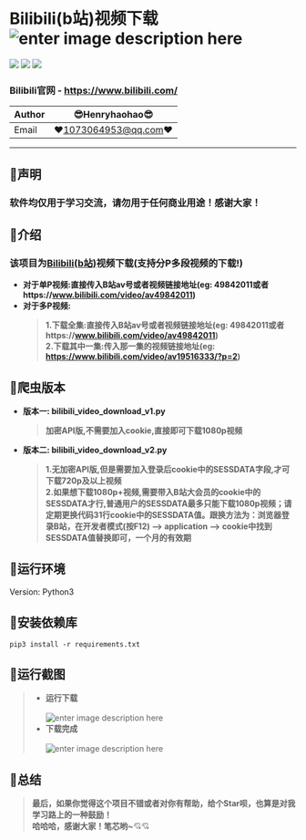 Bilibili(b站)视频下载 ![enter image description here](Pic/logo.png)
===========================
![](https://img.shields.io/badge/Python-3.6.3-green.svg) ![](https://img.shields.io/badge/requests-2.18.4-green.svg) ![](https://img.shields.io/badge/moviepy-0.2.3.2-green.svg)
### Bilibili官网 - https://www.bilibili.com/
|Author|:sunglasses:Henryhaohao:sunglasses:|
|---|---
|Email|:hearts:1073064953@qq.com:hearts:

    
****
## :dolphin:声明
### 软件均仅用于学习交流，请勿用于任何商业用途！感谢大家！
## :dolphin:介绍
### 该项目为[Bilibili(b站)](https://www.bilibili.com/)视频下载(支持分P多段视频的下载!)
- **对于单P视频:直接传入B站av号或者视频链接地址(eg: 49842011或者https://www.bilibili.com/video/av49842011)**
- **对于多P视频:**
  > **1.下载全集:直接传入B站av号或者视频链接地址(eg: 49842011或者https://www.bilibili.com/video/av49842011)**<br>
  > **2.下载其中一集:传入那一集的视频链接地址(eg: https://www.bilibili.com/video/av19516333/?p=2)**
## :dolphin:爬虫版本
- **版本一: bilibili_video_download_v1.py**
  > **加密API版,不需要加入cookie,直接即可下载1080p视频<br>**
- **版本二: bilibili_video_download_v2.py**
  > **1.无加密API版,但是需要加入登录后cookie中的SESSDATA字段,才可下载720p及以上视频**<br>
  > **2.如果想下载1080p+视频,需要带入B站大会员的cookie中的SESSDATA才行,普通用户的SESSDATA最多只能下载1080p视频；请定期更换代码31行cookie中的SESSDATA值。跟换方法为：浏览器登录B站，在开发者模式(按F12) --> application --> cookie中找到SESSDATA值替换即可，一个月的有效期**
## :dolphin:运行环境
Version: Python3
## :dolphin:安装依赖库
```
pip3 install -r requirements.txt
```
## :dolphin:运行截图
> - **运行下载**<br><br>
![enter image description here](Pic/run.png)
> - **下载完成**<br><br>
![enter image description here](Pic/video.png)
## :dolphin:**总结**
> **最后，如果你觉得这个项目不错或者对你有帮助，给个Star呗，也算是对我学习路上的一种鼓励！<br>
 哈哈哈，感谢大家！笔芯哟~**:cupid::cupid:



